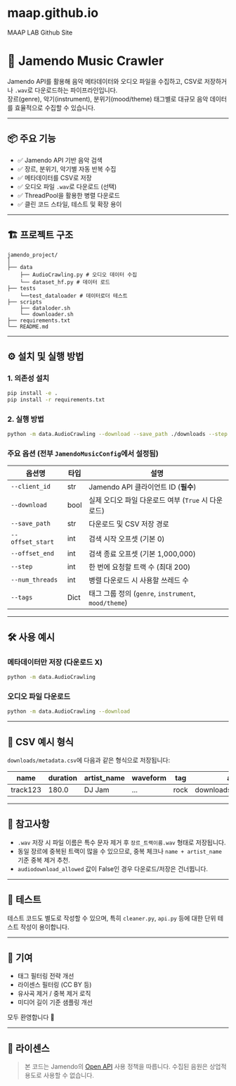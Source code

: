 # maap.github.io
MAAP LAB Github Site

# 🎵 Jamendo Music Crawler

Jamendo API를 활용해 음악 메타데이터와 오디오 파일을 수집하고, CSV로 저장하거나 `.wav`로 다운로드하는 파이프라인입니다.  
장르(genre), 악기(instrument), 분위기(mood/theme) 태그별로 대규모 음악 데이터를 효율적으로 수집할 수 있습니다.

---

## 📦 주요 기능

- ✅ Jamendo API 기반 음악 검색
- ✅ 장르, 분위기, 악기별 자동 반복 수집
- ✅ 메타데이터를 CSV로 저장
- ✅ 오디오 파일 `.wav`로 다운로드 (선택)
- ✅ ThreadPool을 활용한 병렬 다운로드
- ✅ 클린 코드 스타일, 테스트 및 확장 용이

---

## 🏗️ 프로젝트 구조

```
jamendo_project/
│
├── data
    ├── AudioCrawling.py # 오디오 데이터 수집
    └── dataset_hf.py # 데이터 로드
├── tests
    └──test_dataloader # 데이터로더 테스트
├── scripts
    ├── dataloder.sh
    └── downloader.sh
├── requirements.txt
└── README.md
```

---

## ⚙️ 설치 및 실행 방법

### 1. 의존성 설치

```bash
pip install -e .
pip install -r requirements.txt
```

### 2. 실행 방법

```bash
python -m data.AudioCrawling --download --save_path ./downloads --step 200
```

### 주요 옵션 (전부 `JamendoMusicConfig`에서 설정됨)

| 옵션명            | 타입    | 설명 |
|-------------------|---------|------|
| `--client_id`      | str     | Jamendo API 클라이언트 ID (**필수**) |
| `--download`       | bool    | 실제 오디오 파일 다운로드 여부 (`True` 시 다운로드) |
| `--save_path`      | str     | 다운로드 및 CSV 저장 경로 |
| `--offset_start`   | int     | 검색 시작 오프셋 (기본 0) |
| `--offset_end`     | int     | 검색 종료 오프셋 (기본 1,000,000) |
| `--step`           | int     | 한 번에 요청할 트랙 수 (최대 200) |
| `--num_threads`    | int     | 병렬 다운로드 시 사용할 쓰레드 수 |
| `--tags`           | Dict    | 태그 그룹 정의 (`genre`, `instrument`, `mood/theme`) |

---

## 🛠 사용 예시

### 메타데이터만 저장 (다운로드 X)

```bash
python -m data.AudioCrawling
```

### 오디오 파일 다운로드

```bash
python -m data.AudioCrawling --download
```

---

## 📄 CSV 예시 형식

`downloads/metadata.csv`에 다음과 같은 형식으로 저장됩니다:

| name      | duration | artist_name | waveform | tag     | audio_path                  |
|-----------|----------|-------------|----------|---------|-----------------------------|
| track123  | 180.0    | DJ Jam      | ...      | rock    | downloads/rock_track123.wav |

---

## 📌 참고사항

- `.wav` 저장 시 파일 이름은 특수 문자 제거 후 `장르_트랙이름.wav` 형태로 저장됩니다.
- 동일 장르에 중복된 트랙이 많을 수 있으므로, 중복 체크나 `name + artist_name` 기준 중복 제거 추천.
- `audiodownload_allowed` 값이 False인 경우 다운로드/저장은 건너뜁니다.

---

## 🧪 테스트

테스트 코드도 별도로 작성할 수 있으며, 특히 `cleaner.py`, `api.py` 등에 대한 단위 테스트 작성이 용이합니다.

---

## 🤝 기여

- 태그 필터링 전략 개선
- 라이센스 필터링 (CC BY 등)
- 유사곡 제거 / 중복 제거 로직
- 미디어 길이 기준 샘플링 개선

모두 환영합니다 🙌

---

## 📜 라이센스

> 본 코드는 Jamendo의 [Open API](https://developer.jamendo.com/v3.0) 사용 정책을 따릅니다. 수집된 음원은 상업적 용도로 사용할 수 없습니다.
